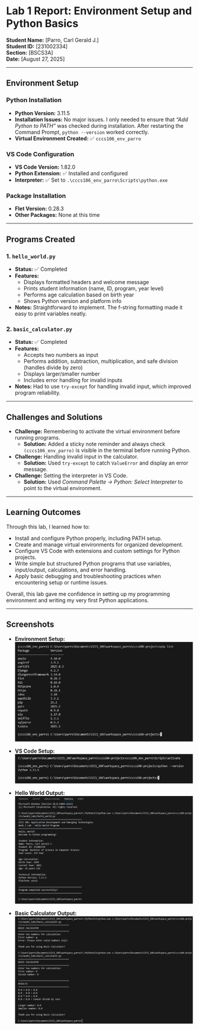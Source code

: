 # Lab 1 Report: Environment Setup and Python Basics

**Student Name:** [Parro, Carl Gerald J.]  
**Student ID:** [231002334]  
**Section:** [BSCS3A]  
**Date:** [August 27, 2025]  

---

## Environment Setup

### Python Installation
- **Python Version:** 3.11.5  
- **Installation Issues:** No major issues. I only needed to ensure that *“Add Python to PATH”* was checked during installation. After restarting the Command Prompt, `python --version` worked correctly.  
- **Virtual Environment Created:** ✅ `cccs106_env_parro`  

### VS Code Configuration
- **VS Code Version:** 1.82.0  
- **Python Extension:** ✅ Installed and configured  
- **Interpreter:** ✅ Set to `.\cccs106_env_parro\Scripts\python.exe`  

### Package Installation
- **Flet Version:** 0.28.3  
- **Other Packages:** None at this time  

---

## Programs Created

### 1. `hello_world.py`
- **Status:** ✅ Completed  
- **Features:**  
  - Displays formatted headers and welcome message  
  - Prints student information (name, ID, program, year level)  
  - Performs age calculation based on birth year  
  - Shows Python version and platform info  
- **Notes:** Straightforward to implement. The f-string formatting made it easy to print variables neatly.  

### 2. `basic_calculator.py`
- **Status:** ✅ Completed  
- **Features:**  
  - Accepts two numbers as input  
  - Performs addition, subtraction, multiplication, and safe division (handles divide by zero)  
  - Displays larger/smaller number  
  - Includes error handling for invalid inputs  
- **Notes:** Had to use `try-except` for handling invalid input, which improved program reliability.  

---

## Challenges and Solutions
- **Challenge:** Remembering to activate the virtual environment before running programs.  
  - **Solution:** Added a sticky note reminder and always check `(cccs106_env_parro)` is visible in the terminal before running Python.  
- **Challenge:** Handling invalid input in the calculator.  
  - **Solution:** Used `try-except` to catch `ValueError` and display an error message.  
- **Challenge:** Setting the interpreter in VS Code.  
  - **Solution:** Used *Command Palette → Python: Select Interpreter* to point to the virtual environment.  

---

## Learning Outcomes
Through this lab, I learned how to:  
- Install and configure Python properly, including PATH setup.  
- Create and manage virtual environments for organized development.  
- Configure VS Code with extensions and custom settings for Python projects.  
- Write simple but structured Python programs that use variables, input/output, calculations, and error handling.  
- Apply basic debugging and troubleshooting practices when encountering setup or runtime issues.  

Overall, this lab gave me confidence in setting up my programming environment and writing my very first Python applications.  

---

## Screenshots

- **Environment Setup:**  
  ![Environment Setup](lab1_screenshots/environment_setup.png)

- **VS Code Setup:**  
  ![VS Code Setup](lab1_screenshots/vscode_setup.png)

- **Hello World Output:**  
  ![Hello World Output](lab1_screenshots/hello_world_output.png)

- **Basic Calculator Output:**  
  ![Basic Calculator Output](lab1_screenshots/basic_calculator_output.png)

